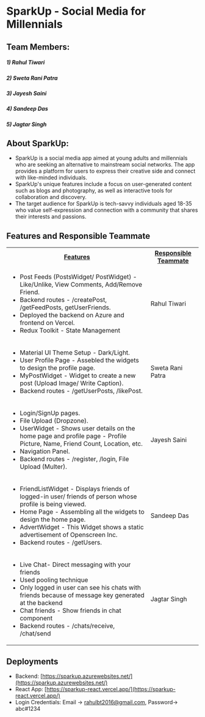 # SparkUp -  Social Media for Millennials
## Team Members: 
##### 1) Rahul Tiwari
##### 2) Sweta Rani Patra
##### 3) Jayesh Saini
##### 4) Sandeep Das
##### 5) Jagtar Singh


## About SparkUp:

- SparkUp is a social media app aimed at young adults and millennials who are seeking an alternative to mainstream social networks. The app provides a platform for users to express their creative side and connect with like-minded individuals. 
- SparkUp's unique features include a focus on user-generated content such as blogs and photography, as well as interactive tools for collaboration and discovery.
- The target audience for SparkUp is tech-savvy individuals aged 18-35 who value self-expression and connection with a community that shares their interests and passions.

## Features and Responsible Teammate

<table>
  <tr>
    <th ><u>Features</u></th>
    <th><u>Responsible Teammate</u></th>
  </tr>
  <tr>
    <td>
    	<ul>
        	<li>Post Feeds (PostsWidget/ PostWidget) - Like/Unlike, View Comments, Add/Remove Friend.</li>
            <li>Backend routes - /createPost, /getFeedPosts, getUserFriends.</li>
            <li>Deployed the backend on Azure and frontend on Vercel.</li>
            <li>Redux Toolkit - State Management</li>
        </ul>
    </td>
    <td>Rahul Tiwari</td>
  </tr>
  <tr>
    <td>
    	<ul>
        	<li>Material UI Theme Setup - Dark/Light.</li>
            <li>User Profile Page - Assebled the widgets to design the profile page.</li>
            <li>MyPostWidget - Widget to create a new post (Upload Image/ Write Caption).</li>
            <li>Backend routes - /getUserPosts, /likePost.</li>
        </ul>
    </td>
    <td>Sweta Rani Patra</td>
  </tr>
  <tr>
    <td>
    	<ul>
        	<li>Login/SignUp pages.</li>
            <li>File Upload (Dropzone).</li>
            <li>UserWidget - Shows user details on the home page and profile page - Profile Picture, Name, Friend Count, Location, etc. </li>
            <li>Navigation Panel.</li>
            <li>Backend routes - /register, /login, File Upload (Multer).</li>
        </ul>
    </td>
    <td>Jayesh Saini</td>
  </tr>
  <tr>
    <td>
    	<ul>
        	<li>FriendListWidget - Displays friends of logged-in user/ friends of person whose profile is being viewed.</li>
            <li>Home Page - Assembling all the widgets to design the home page.</li>
            <li>AdvertWidget - This Widget shows a static advertisement of Openscreen Inc.</li>
            <li>Backend routes - /getUsers.</li>
        </ul>
    </td>
    <td>Sandeep Das</td>
  </tr>
  <tr>
    <td>
    <ul>
    	<li>Live Chat- Direct messaging with your friends</li>
        <li>Used pooling technique</li>
        <li>Only logged in user can see his chats with friends because of message key generated at the backend</li>
        <li>Chat friends - Show friends in chat component</li>
        <li>Backend routes - /chats/receive, /chat/send</li> 
        </ul>
    </td>
    <td>Jagtar Singh</td>
  </tr>
  
</table>


## Deployments

- Backend: [https://sparkup.azurewebsites.net/](https://sparkup.azurewebsites.net/)
- React App: [https://sparkup-react.vercel.app/](https://sparkup-react.vercel.app/)
- Login Credentials: Email -> rahulbt2016@gmail.com, Password-> abc#1234
